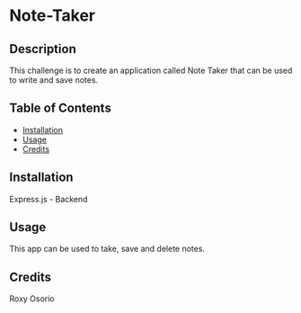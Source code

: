 # Note-Taker

## Description

This challenge is to create an application called Note Taker that can be used to write and save notes. 

## Table of Contents

- [Installation](#installation)
- [Usage](#usage)
- [Credits](#credits)

## Installation

Express.js - Backend

## Usage

This app can be used to take, save and delete notes.

## Credits

Roxy Osorio